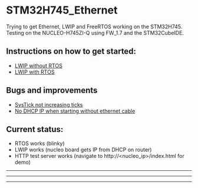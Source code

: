 # STM32H745_Ethernet

Trying to get Ethernet, LWIP and FreeRTOS working on the STM32H745. Testing on the NUCLEO-H745ZI-Q using FW_1.7 and the STM32CubeIDE.

## Instructions on how to get started:
* [LWIP without RTOS](Documentation/lwip_nortos.md)
* [LWIP with RTOS](Documentation/lwip_rtos.md)

## Bugs and improvements
* [SysTick not increasing ticks](Documentation/no_systick.md)
* [No DHCP IP when starting without ethernet cable](Documentation/dhcp_nocable.md)

## Current status: 
* RTOS works (blinky)
* LWIP works (nucleo board gets IP from DHCP on router)
* HTTP test server works (navigate to http://\<nucleo_ip\>/index.html for demo)

---





---

---


